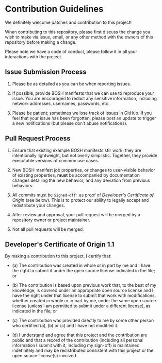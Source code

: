 # Contribution Guidelines

We definitely welcome patches and contribution to this project!

When contributing to this repository, please first discuss the
change you wish to make via issue, email, or any other method with
the owners of this repository before making a change.

Please note we have a code of conduct, please follow it in all
your interactions with the project.


## Issue Submission Process

1. Please be as detailed as you can be when reporting issues.

2. If possible, provide BOSH manifests that we can use to
   reproduce your issue.  You are encouraged to redact any
   sensitive information, including network addresses, usernames,
   passwords, etc.

3. Please be patient; sometimes we lose track of issues in GitHub.
   If you feel that your issue has been forgotten, please post an
   update to trigger a new notifications (but please don't abuse
   notifications).


## Pull Request Process

1. Ensure that existing example BOSH manifests still work; they
   are intentionally lightweight, but not overly simplistic.
   Together, they provide executable versions of common use cases.

2. New BOSH manifest job properties, or changes to user-visible
   behavior of existing properties, **must** be accompanied by
   documentation changes detailing the new behavior, and any
   deviation from previous behaviors.

3. All commits must be `Signed-off:` as proof of _Developer's
   Certificate of Origin_ (see below).  This is to protect our
   ability to legally accept and redistribute your changes.

4. After review and approval, your pull request will be merged by
   a repository owner or project maintainer.

5. Not all pull requests will be merged.


## Developer's Certificate of Origin 1.1

By making a contribution to this project, I certify that:

* (a) The contribution was created in whole or in part by me and I
  have the right to submit it under the open source license
  indicated in the file; or

* (b) The contribution is based upon previous work that, to the best
  of my knowledge, is covered under an appropriate open source
  license and I have the right under that license to submit that
  work with modifications, whether created in whole or in part
  by me, under the same open source license (unless I am
  permitted to submit under a different license), as indicated
  in the file; or

* (c) The contribution was provided directly to me by some other
  person who certified (a), (b) or (c) and I have not modified
  it.

* (d) I understand and agree that this project and the contribution
  are public and that a record of the contribution (including all
  personal information I submit with it, including my sign-off) is
  maintained indefinitely and may be redistributed consistent with
  this project or the open source license(s) involved.

